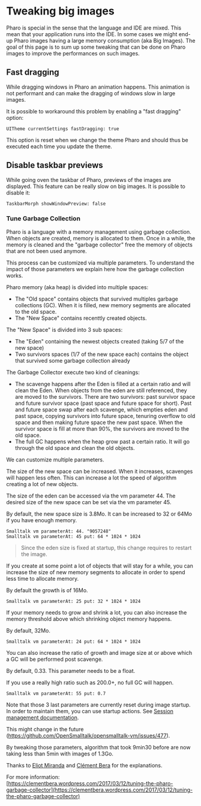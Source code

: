 # Tweaking big images

Pharo is special in the sense that the language and IDE are mixed. This mean that your application runs into the IDE.
In some cases we might end-up Pharo images having a large memory consumption (aka Big Images). 
The goal of this page is to sum up some tweaking that can be done on Pharo images to improve the performances on such images. 

## Fast dragging

While dragging windows in Pharo an animation happens. This animation is not performant and can make the dragging of windows slow in large images.

It is possible to workaround this problem by enabling a "fast dragging" option:

```Smalltalk
UITheme currentSettings fastDragging: true
```

This option is reset when we change the theme Pharo and should thus be executed each time you update the theme.

## Disable taskbar previews

While going oven the taskbar of Pharo, previews of the images are displayed. This feature can be really slow on big images. 
It is possible to disable it:

```Smalltalk
TaskbarMorph showWindowPreview: false
```

### Tune Garbage Collection 

Pharo is a language with a memory management using garbage collection. 
When objects are created, memory is allocated to them. Once in a while, the memory is cleaned and the "garbage collector" free the memory of objects that are not been used anymore.

This process can be customized via multiple parameters. To understand the impact of those parameters we explain here how the garbage collection works.

Pharo memory (aka heap) is divided into multiple spaces:
- The "Old space" contains objects that survived multiples garbage collections (GC). When it is filled, new memory segments are allocated to the old space.
- The "New Space" contains recenttly created objects. 

The "New Space" is divided into 3 sub spaces:
- The "Eden" containing the newest objects created (taking 5/7 of the new space)
- Two survivors spaces (1/7 of the new space each) contains the object that survived some garbage collection already

The Garbage Collector execute two kind of cleanings:
- The scavenge happens after the Eden is filled at a certain ratio and will clean the Eden. When objects from the eden are still referenced, they are moved to the survivors. There are two survivors: past survivor space and future survivor space (past space and future space for short). Past and future space swap after each scavenge, which empties eden and past space, copying survivors into future space, tenuring overflow to old space and then making future space the new past space. When the survivor space is fill at more than 90%, the survivors are moved to the old space.
- The full GC happens when the heap grow past a certain ratio. It will go through the old space and clean the old objects.

We can customize multiple parameters.

The size of the new space can be increased. When it increases, scavenges will happen less often.
This can increase a lot the speed of algorithm creating a lot of new objects. 

The size of the eden can be accessed via the vm parameter 44. The desired size of the new space can be set via the vm parameter 45. 

By default, the new space size is 3.8Mo. It can be increased to 32 or 64Mo if you have enough memory.

```Smalltalk
Smalltalk vm parameterAt: 44. "9057248"
Smalltalk vm parameterAt: 45 put: 64 * 1024 * 1024
```

> Since the eden size is fixed at startup, this change requires to restart the image.

If you create at some point a lot of objects that will stay for a while, you can increase the size of new memory segments to allocate in order to spend less time to allocate memory. 

By default the growth is of 16Mo.

```Smalltalk
Smalltalk vm parameterAt: 25 put: 32 * 1024 * 1024
```

If your memory needs to grow and shrink a lot, you can also increase the memory threshold above which shrinking object memory happens. 

By default, 32Mo.

```Smalltalk
Smalltalk vm parameterAt: 24 put: 64 * 1024 * 1024
```

You can also increase the ratio of growth and image size at or above which a GC will be performed	post scavenge.

By default, 0.33. This parameter needs to be a float. 

If you use a really high ratio such as 200.0+, no full GC will happen.

```Smalltalk
Smalltalk vm parameterAt: 55 put: 0.7
```

Note that those 3 last parameters are currently reset during image startup. 
In order to maintain them, you can use startup actions. See [Session management documentation](SessionsManagement.md).

This might change in the future (https://github.com/OpenSmalltalk/opensmalltalk-vm/issues/477).

By tweaking those parameters, algorithm that took 9min30 before are now taking less than 5min with images of 1.3Go.

Thanks to [Eliot Miranda](http://www.mirandabanda.org/cogblog/microbio/) and [Clément Bera](https://clementbera.wordpress.com/) for the explanations.

For more information: [https://clementbera.wordpress.com/2017/03/12/tuning-the-pharo-garbage-collector](https://clementbera.wordpress.com/2017/03/12/tuning-the-pharo-garbage-collector)



